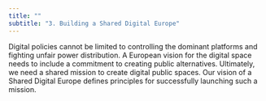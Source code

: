 ```yaml
---
title: ""
subtitle: "3. Building a Shared Digital Europe"
---
```

Digital policies cannot be limited to controlling the dominant platforms and fighting unfair power distribution. A European vision for the digital space needs to include a commitment to creating public alternatives. Ultimately, we need a shared mission to create digital public spaces. Our vision of a Shared Digital Europe defines principles for successfully launching such a mission.
